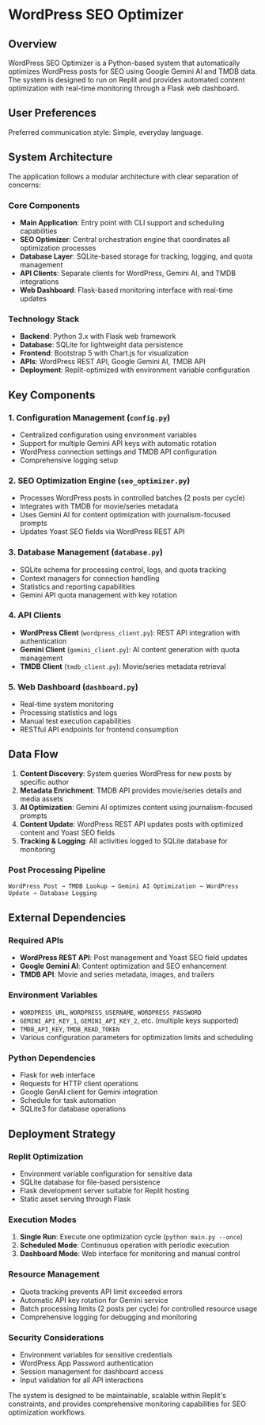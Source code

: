 # WordPress SEO Optimizer

## Overview

WordPress SEO Optimizer is a Python-based system that automatically optimizes WordPress posts for SEO using Google Gemini AI and TMDB data. The system is designed to run on Replit and provides automated content optimization with real-time monitoring through a Flask web dashboard.

## User Preferences

Preferred communication style: Simple, everyday language.

## System Architecture

The application follows a modular architecture with clear separation of concerns:

### Core Components
- **Main Application**: Entry point with CLI support and scheduling capabilities
- **SEO Optimizer**: Central orchestration engine that coordinates all optimization processes
- **Database Layer**: SQLite-based storage for tracking, logging, and quota management
- **API Clients**: Separate clients for WordPress, Gemini AI, and TMDB integrations
- **Web Dashboard**: Flask-based monitoring interface with real-time updates

### Technology Stack
- **Backend**: Python 3.x with Flask web framework
- **Database**: SQLite for lightweight data persistence
- **Frontend**: Bootstrap 5 with Chart.js for visualization
- **APIs**: WordPress REST API, Google Gemini AI, TMDB API
- **Deployment**: Replit-optimized with environment variable configuration

## Key Components

### 1. Configuration Management (`config.py`)
- Centralized configuration using environment variables
- Support for multiple Gemini API keys with automatic rotation
- WordPress connection settings and TMDB API configuration
- Comprehensive logging setup

### 2. SEO Optimization Engine (`seo_optimizer.py`)
- Processes WordPress posts in controlled batches (2 posts per cycle)
- Integrates with TMDB for movie/series metadata
- Uses Gemini AI for content optimization with journalism-focused prompts
- Updates Yoast SEO fields via WordPress REST API

### 3. Database Management (`database.py`)
- SQLite schema for processing control, logs, and quota tracking
- Context managers for connection handling
- Statistics and reporting capabilities
- Gemini API quota management with key rotation

### 4. API Clients
- **WordPress Client** (`wordpress_client.py`): REST API integration with authentication
- **Gemini Client** (`gemini_client.py`): AI content generation with quota management
- **TMDB Client** (`tmdb_client.py`): Movie/series metadata retrieval

### 5. Web Dashboard (`dashboard.py`)
- Real-time system monitoring
- Processing statistics and logs
- Manual test execution capabilities
- RESTful API endpoints for frontend consumption

## Data Flow

1. **Content Discovery**: System queries WordPress for new posts by specific author
2. **Metadata Enrichment**: TMDB API provides movie/series details and media assets
3. **AI Optimization**: Gemini AI optimizes content using journalism-focused prompts
4. **Content Update**: WordPress REST API updates posts with optimized content and Yoast SEO fields
5. **Tracking & Logging**: All activities logged to SQLite database for monitoring

### Post Processing Pipeline
```
WordPress Post → TMDB Lookup → Gemini AI Optimization → WordPress Update → Database Logging
```

## External Dependencies

### Required APIs
- **WordPress REST API**: Post management and Yoast SEO field updates
- **Google Gemini AI**: Content optimization and SEO enhancement
- **TMDB API**: Movie and series metadata, images, and trailers

### Environment Variables
- `WORDPRESS_URL`, `WORDPRESS_USERNAME`, `WORDPRESS_PASSWORD`
- `GEMINI_API_KEY_1`, `GEMINI_API_KEY_2`, etc. (multiple keys supported)
- `TMDB_API_KEY`, `TMDB_READ_TOKEN`
- Various configuration parameters for optimization limits and scheduling

### Python Dependencies
- Flask for web interface
- Requests for HTTP client operations
- Google GenAI client for Gemini integration
- Schedule for task automation
- SQLite3 for database operations

## Deployment Strategy

### Replit Optimization
- Environment variable configuration for sensitive data
- SQLite database for file-based persistence
- Flask development server suitable for Replit hosting
- Static asset serving through Flask

### Execution Modes
1. **Single Run**: Execute one optimization cycle (`python main.py --once`)
2. **Scheduled Mode**: Continuous operation with periodic execution
3. **Dashboard Mode**: Web interface for monitoring and manual control

### Resource Management
- Quota tracking prevents API limit exceeded errors
- Automatic API key rotation for Gemini service
- Batch processing limits (2 posts per cycle) for controlled resource usage
- Comprehensive logging for debugging and monitoring

### Security Considerations
- Environment variables for sensitive credentials
- WordPress App Password authentication
- Session management for dashboard access
- Input validation for all API interactions

The system is designed to be maintainable, scalable within Replit's constraints, and provides comprehensive monitoring capabilities for SEO optimization workflows.